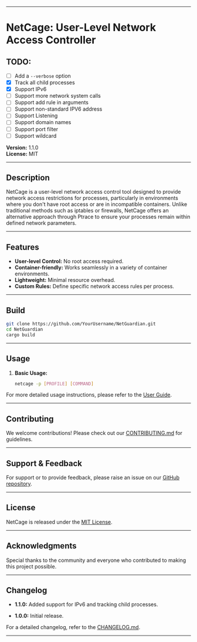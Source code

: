 
---
# NetCage: User-Level Network Access Controller


## TODO:
- [ ] Add a `--verbose` option
- [X] Track all child processes
- [X] Support IPv6
- [ ] Support more network system calls
- [ ] Support add rule in arguments
- [ ] Support non-standard IPV6 address
- [ ] Support Listening
- [ ] Support domain names
- [ ] Support port filter
- [ ] Support wildcard

**Version:** 1.1.0  
**License:** MIT

---

## Description

NetCage is a user-level network access control tool designed to provide network access restrictions for processes, particularly in environments where you don't have root access or are in incompatible containers. Unlike traditional methods such as iptables or firewalls, NetCage offers an alternative approach through Ptrace to ensure your processes remain within defined network parameters.

---

## Features

- **User-level Control:** No root access required.
- **Container-friendly:** Works seamlessly in a variety of container environments.
- **Lightweight:** Minimal resource overhead.
- **Custom Rules:** Define specific network access rules per process.

---

## Build

```bash
git clone https://github.com/YourUsername/NetGuardian.git
cd NetGuardian
cargo build
```

---

## Usage

1. **Basic Usage:**

    ```bash
    netcage -p [PROFILE] [COMMAND]
    ```

[//]: # (2. )

[//]: # (    ```bash)

[//]: # (    )
[//]: # (    ```)

For more detailed usage instructions, please refer to the [User Guide](docs/GUIDE.md).

---

## Contributing

We welcome contributions! Please check out our [CONTRIBUTING.md](docs/CONTRIBUTING.md) for guidelines.

---

## Support & Feedback

For support or to provide feedback, please raise an issue on our [GitHub repository](https://github.com/YourUsername/NetGuardian).

---

## License

NetCage is released under the [MIT License](link-to-license-file.md).

---

## Acknowledgments

Special thanks to the community and everyone who contributed to making this project possible.

---

## Changelog
- **1.1.0:** Added support for IPv6 and tracking child processes.

- **1.0.0:** Initial release.

For a detailed changelog, refer to the [CHANGELOG.md](docs/CHANGELOG.md).

---

